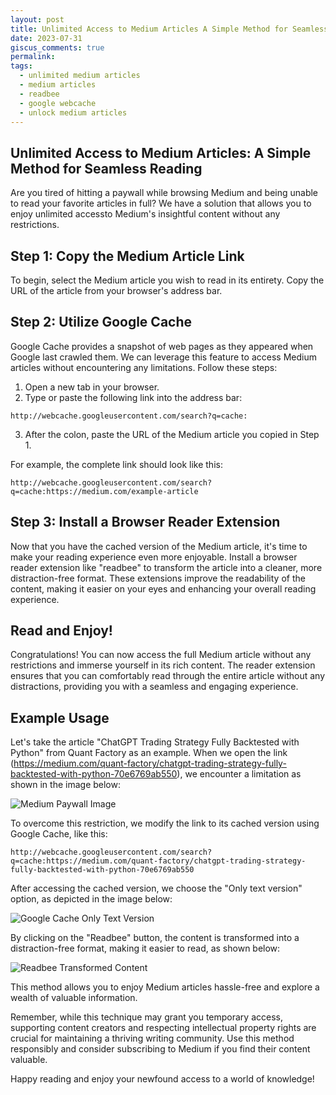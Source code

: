 ```yaml
---
layout: post
title: Unlimited Access to Medium Articles A Simple Method for Seamless Reading 
date: 2023-07-31
giscus_comments: true
permalink: 
tags:
  - unlimited medium articles
  - medium articles
  - readbee
  - google webcache
  - unlock medium articles
---
```


## Unlimited Access to Medium Articles: A Simple Method for Seamless Reading

Are you tired of hitting a paywall while browsing Medium and being unable to read your favorite articles in full? We have a solution that allows you to enjoy unlimited accessto Medium's insightful content without any restrictions. 

## Step 1: Copy the Medium Article Link

To begin, select the Medium article you wish to read in its entirety. Copy the URL of the article from your browser's address bar.

## Step 2: Utilize Google Cache

Google Cache provides a snapshot of web pages as they appeared when Google last crawled them. We can leverage this feature to access Medium articles without encountering any limitations. Follow these steps:

1. Open a new tab in your browser.
2. Type or paste the following link into the address bar:

```
http://webcache.googleusercontent.com/search?q=cache:
```

3. After the colon, paste the URL of the Medium article you copied in Step 1.

For example, the complete link should look like this:

```
http://webcache.googleusercontent.com/search?q=cache:https://medium.com/example-article
```

## Step 3: Install a Browser Reader Extension

Now that you have the cached version of the Medium article, it's time to make your reading experience even more enjoyable. Install a browser reader extension like "readbee" to transform the article into a cleaner, more distraction-free format. These extensions improve the readability of the content, making it easier on your eyes and enhancing your overall reading experience.

## Read and Enjoy!

Congratulations! You can now access the full Medium article without any restrictions and immerse yourself in its rich content. The reader extension ensures that you can comfortably read through the entire article without any distractions, providing you with a seamless and engaging experience.

## Example Usage

Let's take the article "ChatGPT Trading Strategy Fully Backtested with Python" from Quant Factory as an example. When we open the link (https://medium.com/quant-factory/chatgpt-trading-strategy-fully-backtested-with-python-70e6769ab550), we encounter a limitation as shown in the image below:

![Medium Paywall Image](https://i.vgy.me/JfMeUt.png)

To overcome this restriction, we modify the link to its cached version using Google Cache, like this:

```
http://webcache.googleusercontent.com/search?q=cache:https://medium.com/quant-factory/chatgpt-trading-strategy-fully-backtested-with-python-70e6769ab550
```

After accessing the cached version, we choose the "Only text version" option, as depicted in the image below:

![Google Cache Only Text Version](https://i.vgy.me/LZ2B7j.png)

By clicking on the "Readbee" button, the content is transformed into a distraction-free format, making it easier to read, as shown below:

![Readbee Transformed Content](https://i.vgy.me/1yi3FG.png)

This method allows you to enjoy Medium articles hassle-free and explore a wealth of valuable information.

Remember, while this technique may grant you temporary access, supporting content creators and respecting intellectual property rights are crucial for maintaining a thriving writing community. Use this method responsibly and consider subscribing to Medium if you find their content valuable.

Happy reading and enjoy your newfound access to a world of knowledge!